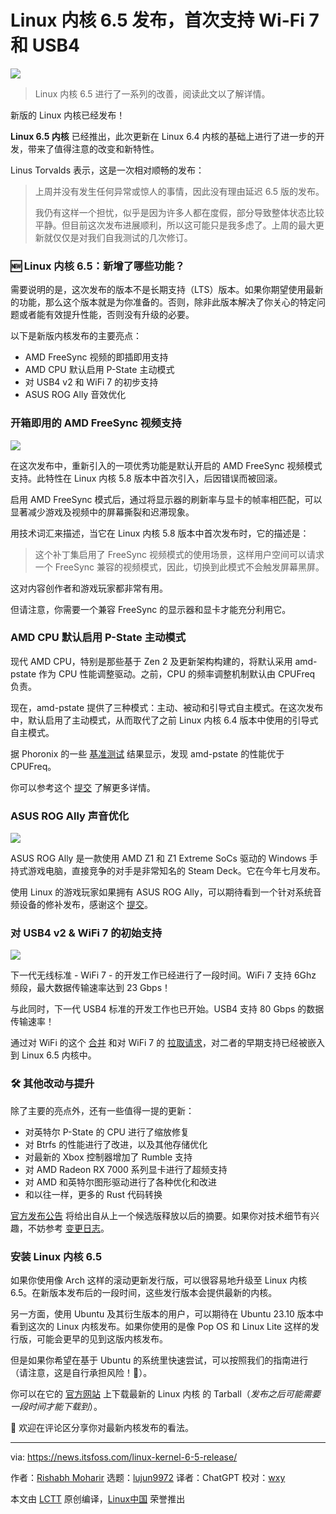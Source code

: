 [#]: subject: "Linux Kernel 6.5 Released With Initial Support for Wi-Fi 7 and USB4"
[#]: via: "https://news.itsfoss.com/linux-kernel-6-5-release/"
[#]: author: "Rishabh Moharir https://news.itsfoss.com/author/rishabh/"
[#]: collector: "lujun9972"
[#]: translator: "ChatGPT"
[#]: reviewer: "wxy"
[#]: publisher: "wxy"
[#]: url: "https://linux.cn/article-16140-1.html"

Linux 内核 6.5 发布，首次支持 Wi-Fi 7 和 USB4
======

![][0]

> Linux 内核 6.5 进行了一系列的改善，阅读此文以了解详情。

新版的 Linux 内核已经发布！

**Linux 6.5 内核** 已经推出，此次更新在 Linux 6.4 内核的基础上进行了进一步的开发，带来了值得注意的改变和新特性。

Linus Torvalds 表示，这是一次相对顺畅的发布：

> 上周并没有发生任何异常或惊人的事情，因此没有理由延迟 6.5 版的发布。
>
> 我仍有这样一个担忧，似乎是因为许多人都在度假，部分导致整体状态比较平静。但目前这次发布进展顺利，所以这可能只是我多虑了。上周的最大更新就仅仅是对我们自我测试的几次修订。

### 🆕 Linux 内核 6.5：新增了哪些功能？

需要说明的是，这次发布的版本不是长期支持（LTS）版本。如果你期望使用最新的功能，那么这个版本就是为你准备的。否则，除非此版本解决了你关心的特定问题或者能有效提升性能，否则没有升级的必要。

以下是新版内核发布的主要亮点：

  * AMD FreeSync 视频的即插即用支持
  * AMD CPU 默认启用 P-State 主动模式
  * 对 USB4 v2 和 WiFi 7 的初步支持
  * ASUS ROG Ally 音效优化

### 开箱即用的 AMD FreeSync 视频支持

![][0A]

在这次发布中，重新引入的一项优秀功能是默认开启的 AMD FreeSync 视频模式支持。此特性在 Linux 内核 5.8 版本中首次引入，后因错误而被回滚。

启用 AMD FreeSync 模式后，通过将显示器的刷新率与显卡的帧率相匹配，可以显著减少游戏及视频中的屏幕撕裂和迟滞现象。

用技术词汇来描述，当它在 Linux 内核 5.8 版本中首次发布时，它的描述是：

> 这个补丁集启用了 FreeSync 视频模式的使用场景，这样用户空间可以请求一个 FreeSync 兼容的视频模式，因此，切换到此模式不会触发屏幕黑屏。

这对内容创作者和游戏玩家都非常有用。

但请注意，你需要一个兼容 FreeSync 的显示器和显卡才能充分利用它。

### AMD CPU 默认启用 P-State 主动模式

现代 AMD CPU，特别是那些基于 Zen 2 及更新架构构建的，将默认采用 amd-pstate 作为 CPU 性能调整驱动。之前，CPU 的频率调整机制默认由 CPUFreq 负责。

现在，amd-pstate 提供了三种模式：主动、被动和引导式自主模式。在这次发布中，默认启用了主动模式，从而取代了之前 Linux 内核 6.4 版本中使用的引导式自主模式。

据 Phoronix 的一些 [基准测试][1] 结果显示，发现 amd-pstate 的性能优于 CPUFreq。

你可以参考这个 [提交][2] 了解更多详情。

### ASUS ROG Ally 声音优化

![][2A]

ASUS ROG Ally 是一款使用 AMD Z1 和 Z1 Extreme SoCs 驱动的 Windows 手持式游戏电脑，直接竞争的对手是非常知名的 Steam Deck。它在今年七月发布。

使用 Linux 的游戏玩家如果拥有 ASUS ROG Ally，可以期待看到一个针对系统音频设备的修补发布，感谢这个 [提交][3]。

### 对 USB4 v2 & WiFi 7 的初始支持

![][3A]

下一代无线标准 - WiFi 7 - 的开发工作已经进行了一段时间。WiFi 7 支持 6Ghz 频段，最大数据传输速率达到 23 Gbps！

与此同时，下一代 USB4 标准的开发工作也已开始。USB4 支持 80 Gbps 的数据传输速率！

通过对 WiFi 的这个 [合并][4] 和对 WiFi 7 的 [拉取请求][5]，对二者的早期支持已经被嵌入到 Linux 6.5 内核中。

### 🛠️ 其他改动与提升

除了主要的亮点外，还有一些值得一提的更新：

  * 对英特尔 P-State 的 CPU 进行了缩放修复
  * 对 Btrfs 的性能进行了改进，以及其他存储优化
  * 对最新的 Xbox 控制器增加了 Rumble 支持
  * 对 AMD Radeon RX 7000 系列显卡进行了超频支持
  * 对 AMD 和英特尔图形驱动进行了各种优化和改进
  * 和以往一样，更多的 Rust 代码转换

[官方发布公告][6] 将给出自从上一个候选版释放以后的摘要。如果你对技术细节有兴趣，不妨参考 [变更日志][7]。

### 安装 Linux 内核 6.5

如果你使用像 Arch 这样的滚动更新发行版，可以很容易地升级至 Linux 内核 6.5。在新版本发布后的一段时间，这些发行版本会提供最新的内核。

另一方面，使用 Ubuntu 及其衍生版本的用户，可以期待在 Ubuntu 23.10 版本中看到这次的 Linux 内核发布。如果你使用的是像 Pop OS 和 Linux Lite 这样的发行版，可能会更早的见到这版内核发布。

但是如果你希望在基于 Ubuntu 的系统里快速尝试，可以按照我们的指南进行（请注意，这是自行承担风险！👀）。

你可以在它的 [官方网站][8] 上下载最新的 Linux 内核 的 Tarball（_发布之后可能需要一段时间才能下载到_）。

💬 欢迎在评论区分享你对最新内核发布的看法。


--------------------------------------------------------------------------------

via: https://news.itsfoss.com/linux-kernel-6-5-release/

作者：[Rishabh Moharir][a]
选题：[lujun9972][b]
译者：ChatGPT
校对：[wxy](https://github.com/wxy)

本文由 [LCTT](https://github.com/LCTT/TranslateProject) 原创编译，[Linux中国](https://linux.cn/) 荣誉推出

[a]: https://news.itsfoss.com/author/rishabh/
[b]: https://github.com/lujun9972
[1]: https://www.phoronix.com/review/amd-pstate-epp-ryzen-mobile
[2]: https://lore.kernel.org/lkml/CAJZ5v0iQk8ytZ0953_HCWU6Vr62J9UeC8Z9pirOHAfjpbvcOfg@mail.gmail.com/
[2A]: https://news.itsfoss.com/content/images/2023/08/linux-kernel-6-5-handheld.png
[3]: https://git.kernel.org/pub/scm/linux/kernel/git/tiwai/sound.git/commit/?h=for-next&id=724418b84e6248cd27599607b7e5fac365b8e3f5
[3A]: https://news.itsfoss.com/content/images/2023/08/linux-kernel-6-5-wifi.png
[4]: https://git.kernel.org/pub/scm/linux/kernel/git/torvalds/linux.git/commit/?id=3a8a670eeeaa40d87bd38a587438952741980c18
[5]: https://lore.kernel.org/lkml/ZKKejqr0Db74u8TB@kroah.com/
[6]: https://lore.kernel.org/lkml/CAHk-=wgmKhCrdrOCjp=5v9NO6C=PJ8ZTZcCXj09piHzsZ7qqmw@mail.gmail.com/
[7]: https://cdn.kernel.org/pub/linux/kernel/v6.x/ChangeLog-6.5
[8]: https://www.kernel.org/
[0]: https://news.itsfoss.com/content/images/size/w1304/2023/08/linux-6-5-release.png
[0A]: https://news.itsfoss.com/content/images/2023/08/linux-kernel-6-5-amd.png